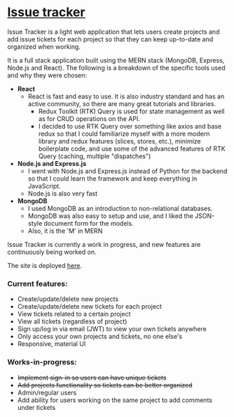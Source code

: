 
# [Issue tracker](https://issue-tracker-app-54p7.onrender.com/)

Issue Tracker is a light web application that lets users create projects and add issue tickets for each project so that they can keep up-to-date and organized when working.

It is a full stack application built using the MERN stack (MongoDB, Express, Node.js and React). The following is a breakdown of the specific tools used and why they were chosen:
- __React__
  - React is fast and easy to use. It is also industry standard and has an active community, so there are many great tutorials and libraries.  
	- Redux Toolkit (RTK) Query is used for state management as well as for CRUD operations on the API. 
	- I decided to use RTK Query over something like axios and base redux so that I could familiarize myself with a more modern library and redux features (slices, stores, etc.), minimize boilerplate code, and use some of the advanced features of RTK Query (caching, multiple "dispatches")
 - __Node.js and Express.js__
	 - I  went with Node.js and Express.js instead of Python for the backend so that I could learn the framework and keep everything in JavaScript.
	 - Node.js is also very fast
 - __MongoDB__
	 - I used MongoDB as an introduction to non-relational databases.
	 - MongoDB was also easy to setup and use, and I liked the JSON-style document form for the models.
	 - Also, it is the 'M' in MERN


Issue Tracker is currently a work in progress, and new features are continuously being worked on.

The site is deployed [here](https://issue-tracker-app-54p7.onrender.com/).

### Current features:
- Create/update/delete new projects
- Create/update/delete new tickets for each project
- View tickets related to a certain project
- View all tickets (regardless of project)
- Sign up/log in via email (JWT) to view your own tickets anywhere
- Only access your own projects and tickets, no one else's
- Responsive, material UI


### Works-in-progress:
- ~~Implement sign-in so users can have unique tickets~~
- ~~Add projects functionality so tickets can be better organized~~
- Admin/regular users
- Add ability for users working on the same project to add comments under tickets
